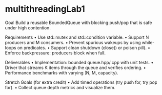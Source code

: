 # multithreadingLab1

Goal
Build a reusable BoundedQueue<T> with blocking push/pop that is safe under high contention.

Requirements
• Use std::mutex and std::condition variable.
• Support N producers and M consumers.
• Prevent spurious wakeups by using while-loops on predicates.
• Support clean shutdown (close() or poison pill).
• Enforce backpressure: producers block when full.

Deliverables
• Implementation: bounded queue.hpp/.cpp with unit tests.
• Driver that streams K items through the queue and verifies ordering.
• Performance benchmarks with varying (N, M, capacity).

Stretch Goals (for extra credit)
• Add timed operations (try push for, try pop for).
• Collect queue depth metrics and visualize them.